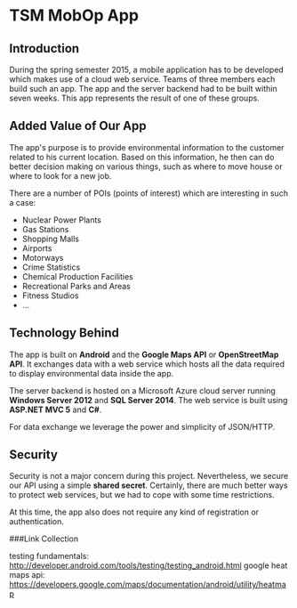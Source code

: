 # TSM MobOp App

## Introduction
During the spring semester 2015, a mobile application has to be developed which makes use of a cloud web service. Teams of three members each build such an app. The app and the server backend had to be built within seven weeks. This app represents the result of one of these groups.

## Added Value of Our App
The app's purpose is to provide environmental information to the customer related to his current location. Based on this information, he then can do better decision making on various things, such as where to move house or where to look for a new job.

There are a number of POIs (points of interest) which are interesting in such a case:

* Nuclear Power Plants
* Gas Stations
* Shopping Malls
* Airports
* Motorways
* Crime Statistics
* Chemical Production Facilities
* Recreational Parks and Areas
* Fitness Studios
* ...

## Technology Behind
The app is built on **Android** and the **Google Maps API** or **OpenStreetMap API**. It exchanges data with a web service which hosts all the data required to display environmental data inside the app.

The server backend is hosted on a Microsoft Azure cloud server running **Windows Server 2012** and **SQL Server 2014**. The web service is built using **ASP.NET MVC 5** and **C#**.

For data exchange we leverage the power and simplicity of JSON/HTTP.

## Security
Security is not a major concern during this project. Nevertheless, we secure our API using a simple **shared secret**. Certainly, there are much better ways to protect web services, but we had to cope with some time restrictions.

At this time, the app also does not require any kind of registration or authentication.


###Link 	Collection

testing fundamentals: <http://developer.android.com/tools/testing/testing_android.html>
google heat maps api: <https://developers.google.com/maps/documentation/android/utility/heatmap>
